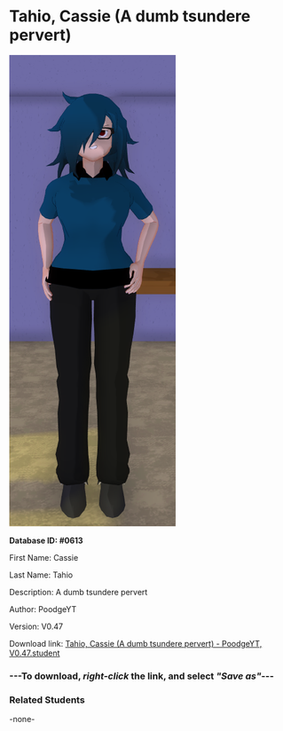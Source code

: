 # Tahio, Cassie (A dumb tsundere pervert)

<img src="Files/Images/Tahio, Cassie (A dumb tsundere pervert).png" title="Tahio, Cassie (A dumb tsundere pervert) - PoodgeYT, V0.47">

**Database ID: #0613**

First Name: Cassie

Last Name: Tahio

Description: A dumb tsundere pervert

Author: PoodgeYT

Version: V0.47

Download link: <a href="https://raw.githubusercontent.com/Arbiter1223/Daigaku-Gurashi-Custom-Students/master/Files/Studen%20Files/Tahio%2C%20Cassie%20(A%20dumb%20tsundere%20pervert)%20-%20PoodgeYT%2C%20V0.47.student">Tahio, Cassie (A dumb tsundere pervert) - PoodgeYT, V0.47.student</a>

### ---**To download, _right-click_ the link, and select _"Save as"_**---

### Related Students

-none-
